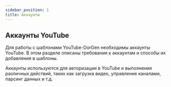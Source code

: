 ```yaml
---
sidebar_position: 1
title: Аккаунты
---
```


## Аккаунты YouTube

Для работы с шаблонами YouTube-DorGen необходимы аккаунты YouTube. В этом разделе описаны требования к аккаунтам и способы их добавления в шаблоны.

Аккаунты используются для авторизации в YouTube и выполнения различных действий, таких как загрузка видео, управление каналами, парсинг данных и т.д.
